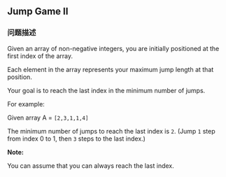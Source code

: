 ## Jump Game II  
### 问题描述

Given an array of non-negative integers, you are initially positioned at the first index of the array.



Each element in the array represents your maximum jump length at that position. 



Your goal is to reach the last index in the minimum number of jumps.



For example:<br />
Given array A = `[2,3,1,1,4]`



The minimum number of jumps to reach the last index is `2`. (Jump `1` step from index 0 to 1, then `3` steps to the last index.)



**Note:**<br>
You can assume that you can always reach the last index.
